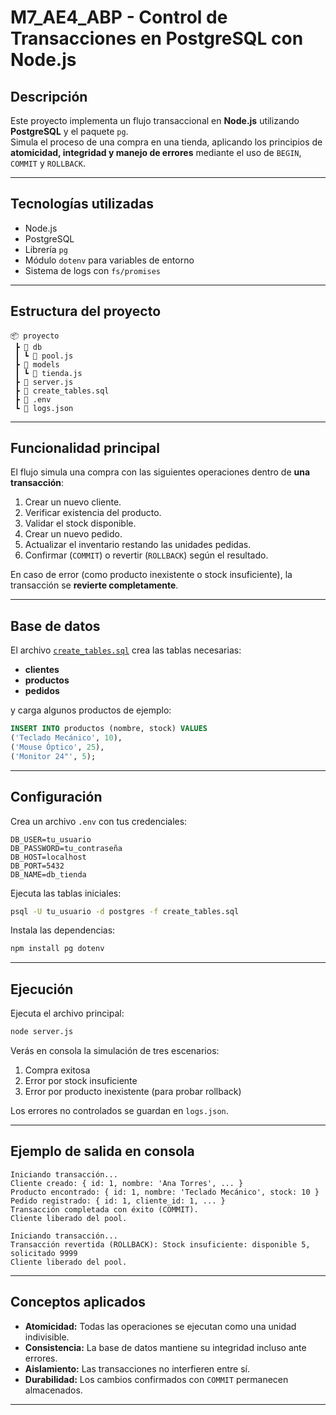 #  M7_AE4_ABP - Control de Transacciones en PostgreSQL con Node.js

##  Descripción
Este proyecto implementa un flujo transaccional en **Node.js** utilizando **PostgreSQL** y el paquete `pg`.  
Simula el proceso de una compra en una tienda, aplicando los principios de **atomicidad, integridad y manejo de errores** mediante el uso de `BEGIN`, `COMMIT` y `ROLLBACK`.

---

##  Tecnologías utilizadas
- Node.js  
- PostgreSQL  
- Librería `pg`  
- Módulo `dotenv` para variables de entorno  
- Sistema de logs con `fs/promises`

---

##  Estructura del proyecto
```
📦 proyecto
 ┣ 📂 db
 ┃ ┗ 📜 pool.js
 ┣ 📂 models
 ┃ ┗ 📜 tienda.js
 ┣ 📜 server.js
 ┣ 📜 create_tables.sql
 ┣ 📜 .env
 ┗ 📜 logs.json
```

---

##  Funcionalidad principal

El flujo simula una compra con las siguientes operaciones dentro de **una transacción**:

1. Crear un nuevo cliente.  
2. Verificar existencia del producto.  
3. Validar el stock disponible.  
4. Crear un nuevo pedido.  
5. Actualizar el inventario restando las unidades pedidas.  
6. Confirmar (`COMMIT`) o revertir (`ROLLBACK`) según el resultado.

En caso de error (como producto inexistente o stock insuficiente), la transacción se **revierte completamente**.

---

##  Base de datos

El archivo [`create_tables.sql`](./create_tables.sql) crea las tablas necesarias:

- **clientes**
- **productos**
- **pedidos**

y carga algunos productos de ejemplo:

```sql
INSERT INTO productos (nombre, stock) VALUES
('Teclado Mecánico', 10),
('Mouse Óptico', 25),
('Monitor 24"', 5);
```

---

##  Configuración

Crea un archivo `.env` con tus credenciales:

```env
DB_USER=tu_usuario
DB_PASSWORD=tu_contraseña
DB_HOST=localhost
DB_PORT=5432
DB_NAME=db_tienda
```

Ejecuta las tablas iniciales:
```bash
psql -U tu_usuario -d postgres -f create_tables.sql
```

Instala las dependencias:
```bash
npm install pg dotenv
```

---

##  Ejecución

Ejecuta el archivo principal:

```bash
node server.js
```

Verás en consola la simulación de tres escenarios:
1. Compra exitosa  
2. Error por stock insuficiente  
3. Error por producto inexistente (para probar rollback)

Los errores no controlados se guardan en `logs.json`.

---

##  Ejemplo de salida en consola

```
Iniciando transacción...
Cliente creado: { id: 1, nombre: 'Ana Torres', ... }
Producto encontrado: { id: 1, nombre: 'Teclado Mecánico', stock: 10 }
Pedido registrado: { id: 1, cliente_id: 1, ... }
Transacción completada con éxito (COMMIT).
Cliente liberado del pool.

Iniciando transacción...
Transacción revertida (ROLLBACK): Stock insuficiente: disponible 5, solicitado 9999
Cliente liberado del pool.
```

---

##  Conceptos aplicados

- **Atomicidad:** Todas las operaciones se ejecutan como una unidad indivisible.  
- **Consistencia:** La base de datos mantiene su integridad incluso ante errores.  
- **Aislamiento:** Las transacciones no interfieren entre sí.  
- **Durabilidad:** Los cambios confirmados con `COMMIT` permanecen almacenados.

---

